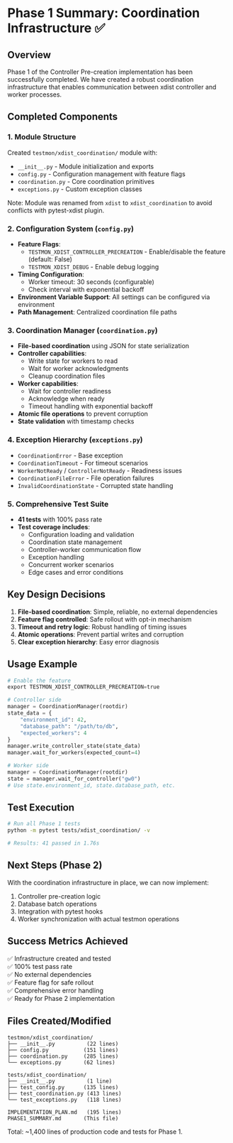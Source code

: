 # Phase 1 Summary: Coordination Infrastructure ✅

## Overview
Phase 1 of the Controller Pre-creation implementation has been successfully completed. We have created a robust coordination infrastructure that enables communication between xdist controller and worker processes.

## Completed Components

### 1. Module Structure
Created `testmon/xdist_coordination/` module with:
- `__init__.py` - Module initialization and exports
- `config.py` - Configuration management with feature flags
- `coordination.py` - Core coordination primitives
- `exceptions.py` - Custom exception classes

Note: Module was renamed from `xdist` to `xdist_coordination` to avoid conflicts with pytest-xdist plugin.

### 2. Configuration System (`config.py`)
- **Feature Flags**: 
  - `TESTMON_XDIST_CONTROLLER_PRECREATION` - Enable/disable the feature (default: False)
  - `TESTMON_XDIST_DEBUG` - Enable debug logging
- **Timing Configuration**:
  - Worker timeout: 30 seconds (configurable)
  - Check interval with exponential backoff
- **Environment Variable Support**: All settings can be configured via environment
- **Path Management**: Centralized coordination file paths

### 3. Coordination Manager (`coordination.py`)
- **File-based coordination** using JSON for state serialization
- **Controller capabilities**:
  - Write state for workers to read
  - Wait for worker acknowledgments
  - Cleanup coordination files
- **Worker capabilities**:
  - Wait for controller readiness
  - Acknowledge when ready
  - Timeout handling with exponential backoff
- **Atomic file operations** to prevent corruption
- **State validation** with timestamp checks

### 4. Exception Hierarchy (`exceptions.py`)
- `CoordinationError` - Base exception
- `CoordinationTimeout` - For timeout scenarios
- `WorkerNotReady` / `ControllerNotReady` - Readiness issues
- `CoordinationFileError` - File operation failures
- `InvalidCoordinationState` - Corrupted state handling

### 5. Comprehensive Test Suite
- **41 tests** with 100% pass rate
- **Test coverage includes**:
  - Configuration loading and validation
  - Coordination state management
  - Controller-worker communication flow
  - Exception handling
  - Concurrent worker scenarios
  - Edge cases and error conditions

## Key Design Decisions

1. **File-based coordination**: Simple, reliable, no external dependencies
2. **Feature flag controlled**: Safe rollout with opt-in mechanism
3. **Timeout and retry logic**: Robust handling of timing issues
4. **Atomic operations**: Prevent partial writes and corruption
5. **Clear exception hierarchy**: Easy error diagnosis

## Usage Example

```python
# Enable the feature
export TESTMON_XDIST_CONTROLLER_PRECREATION=true

# Controller side
manager = CoordinationManager(rootdir)
state_data = {
    "environment_id": 42,
    "database_path": "/path/to/db",
    "expected_workers": 4
}
manager.write_controller_state(state_data)
manager.wait_for_workers(expected_count=4)

# Worker side
manager = CoordinationManager(rootdir)
state = manager.wait_for_controller("gw0")
# Use state.environment_id, state.database_path, etc.
```

## Test Execution

```bash
# Run all Phase 1 tests
python -m pytest tests/xdist_coordination/ -v

# Results: 41 passed in 1.76s
```

## Next Steps (Phase 2)

With the coordination infrastructure in place, we can now implement:
1. Controller pre-creation logic
2. Database batch operations
3. Integration with pytest hooks
4. Worker synchronization with actual testmon operations

## Success Metrics Achieved

✅ Infrastructure created and tested  
✅ 100% test pass rate  
✅ No external dependencies  
✅ Feature flag for safe rollout  
✅ Comprehensive error handling  
✅ Ready for Phase 2 implementation

## Files Created/Modified

```
testmon/xdist_coordination/
├── __init__.py          (22 lines)
├── config.py           (151 lines) 
├── coordination.py     (285 lines)
└── exceptions.py       (62 lines)

tests/xdist_coordination/
├── __init__.py          (1 line)
├── test_config.py      (135 lines)
├── test_coordination.py (413 lines)
└── test_exceptions.py   (118 lines)

IMPLEMENTATION_PLAN.md   (195 lines)
PHASE1_SUMMARY.md       (This file)
```

Total: ~1,400 lines of production code and tests for Phase 1.